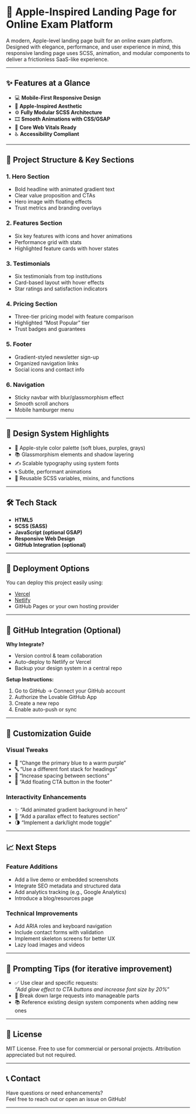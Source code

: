 # 🍏 Apple-Inspired Landing Page for Online Exam Platform

A modern, Apple-level landing page built for an online exam platform. Designed with elegance, performance, and user experience in mind, this responsive landing page uses SCSS, animation, and modular components to deliver a frictionless SaaS-like experience.

---

## ✨ Features at a Glance

- 💻 **Mobile-First Responsive Design**
- 🎨 **Apple-Inspired Aesthetic**  
- ⚙️ **Fully Modular SCSS Architecture**
- 🎞️ **Smooth Animations with CSS/GSAP**
- 🚀 **Core Web Vitals Ready**
- ♿ **Accessibility Compliant**

---

## 🧱 Project Structure & Key Sections

### 1. Hero Section
- Bold headline with animated gradient text
- Clear value proposition and CTAs
- Hero image with floating effects
- Trust metrics and branding overlays

### 2. Features Section
- Six key features with icons and hover animations
- Performance grid with stats
- Highlighted feature cards with hover states

### 3. Testimonials
- Six testimonials from top institutions
- Card-based layout with hover effects
- Star ratings and satisfaction indicators

### 4. Pricing Section
- Three-tier pricing model with feature comparison
- Highlighted “Most Popular” tier
- Trust badges and guarantees

### 5. Footer
- Gradient-styled newsletter sign-up
- Organized navigation links
- Social icons and contact info

### 6. Navigation
- Sticky navbar with blur/glassmorphism effect
- Smooth scroll anchors
- Mobile hamburger menu

---

## 🧠 Design System Highlights

- 🎨 Apple-style color palette (soft blues, purples, grays)
- 📚 Glassmorphism elements and shadow layering
- ✍️ Scalable typography using system fonts
- 🌀 Subtle, performant animations
- 🧩 Reusable SCSS variables, mixins, and functions

---

## 🛠 Tech Stack

- **HTML5**
- **SCSS (SASS)**
- **JavaScript (optional GSAP)**
- **Responsive Web Design**
- **GitHub Integration (optional)**

---

## 🚀 Deployment Options

You can deploy this project easily using:

- [Vercel](https://vercel.com)
- [Netlify](https://netlify.com)
- GitHub Pages or your own hosting provider

---

## 🔗 GitHub Integration (Optional)

**Why Integrate?**
- Version control & team collaboration
- Auto-deploy to Netlify or Vercel
- Backup your design system in a central repo

**Setup Instructions:**
1. Go to GitHub → Connect your GitHub account
2. Authorize the Lovable GitHub App
3. Create a new repo
4. Enable auto-push or sync

---

## 🔧 Customization Guide

### Visual Tweaks
- 🔹 “Change the primary blue to a warm purple”
- 🔤 “Use a different font stack for headings”
- 🔲 “Increase spacing between sections”
- 🧱 “Add floating CTA button in the footer”

### Interactivity Enhancements
- ✨ “Add animated gradient background in hero”
- 🎯 “Add a parallax effect to features section”
- 🌗 “Implement a dark/light mode toggle”

---

## 📈 Next Steps

### Feature Additions
- Add a live demo or embedded screenshots
- Integrate SEO metadata and structured data
- Add analytics tracking (e.g., Google Analytics)
- Introduce a blog/resources page

### Technical Improvements
- Add ARIA roles and keyboard navigation
- Include contact forms with validation
- Implement skeleton screens for better UX
- Lazy load images and videos

---

## 💬 Prompting Tips (for iterative improvement)

- ✅ Use clear and specific requests:  
  _“Add glow effect to CTA buttons and increase font size by 20%”_
- 🔁 Break down large requests into manageable parts  
- 📚 Reference existing design system components when adding new ones

---

## 📂 License

MIT License. Free to use for commercial or personal projects. Attribution appreciated but not required.

---

## 📞 Contact

Have questions or need enhancements?  
Feel free to reach out or open an issue on GitHub!

---

